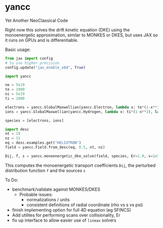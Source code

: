 # yancc
Yet Another NeoClassical Code




Right now this solves the drift kinetic equation (DKE) using the monoenergetic approximation,
similar to MONKES or DKES, but uses JAX so it runs on GPUs and is differentiable.


Basic usage:

```python
from jax import config
# to use higher precision
config.update("jax_enable_x64", True)

import yancc

ne = 5e19
te = 1000
ni = 5e19
ti = 1000

electrons = yancc.GlobalMaxwellian(yancc.Electron, lambda x: te*(1-x**2), lambda x: ne*(1-x**4))
ions = yancc.GlobalMaxwellian(yancc.Hydrogen, lambda x: ti*(1-x**2), lambda x: ni*(1-x**4))

species = [electrons, ions]

import desc
nt = 19
nz = 31
eq = desc.examples.get("HELIOTRON")
field = yancc.Field.from_desc(eq, 0.5, nt, nz)

Dij, f, s = yancc.monoenergetic_dke_solve(field, species, Er=1.0, v=1e5, nl=80)
```

This computes the monoenergetic transport coefficients `Dij`, the perturbed distribution
function `f` and the sources `s`


To Do:
- benchmark/validate against MONKES/DKES
    - Probable issues:
        - normalizations / units
        - consistent definitions of radial coordinate (rho vs s vs psi)
- finish implementing option for full 4D equation (eg SFINCS)
- Add utilites for performing scans over collisionality, Er
- fix up interface to allow easier use of `lineax` solvers
